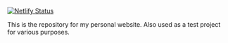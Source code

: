 [![Netlify Status](https://api.netlify.com/api/v1/badges/bbe132f6-0a16-4552-a17d-2e5af1571bf0/deploy-status)](https://app.netlify.com/sites/sams-portfolio/deploys)

This is the repository for my personal website.
Also used as a test project for various purposes.

